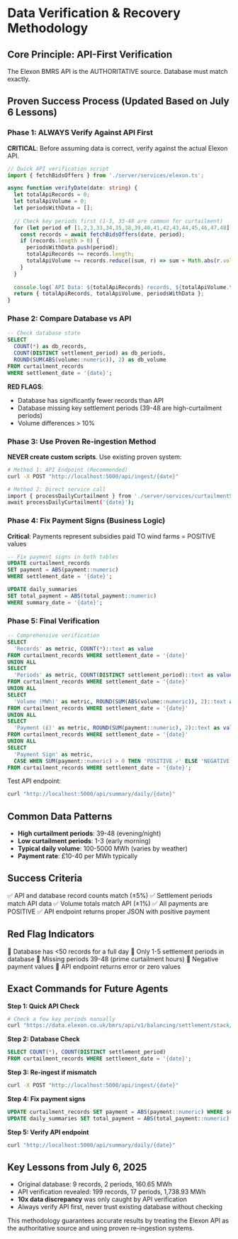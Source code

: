 # Data Verification & Recovery Methodology

## Core Principle: API-First Verification
The Elexon BMRS API is the AUTHORITATIVE source. Database must match exactly.

## Proven Success Process (Updated Based on July 6 Lessons)

### Phase 1: ALWAYS Verify Against API First
**CRITICAL**: Before assuming data is correct, verify against the actual Elexon API.

```typescript
// Quick API verification script
import { fetchBidsOffers } from './server/services/elexon.ts';

async function verifyDate(date: string) {
  let totalApiRecords = 0;
  let totalApiVolume = 0;
  let periodsWithData = [];
  
  // Check key periods first (1-3, 33-48 are common for curtailment)
  for (let period of [1,2,3,33,34,35,38,39,40,41,42,43,44,45,46,47,48]) {
    const records = await fetchBidsOffers(date, period);
    if (records.length > 0) {
      periodsWithData.push(period);
      totalApiRecords += records.length;
      totalApiVolume += records.reduce((sum, r) => sum + Math.abs(r.volume), 0);
    }
  }
  
  console.log(`API Data: ${totalApiRecords} records, ${totalApiVolume.toFixed(2)} MWh, periods: ${periodsWithData.join(',')}`);
  return { totalApiRecords, totalApiVolume, periodsWithData };
}
```

### Phase 2: Compare Database vs API
```sql
-- Check database state
SELECT 
  COUNT(*) as db_records,
  COUNT(DISTINCT settlement_period) as db_periods,
  ROUND(SUM(ABS(volume::numeric)), 2) as db_volume
FROM curtailment_records 
WHERE settlement_date = '{date}';
```

**RED FLAGS**:
- Database has significantly fewer records than API
- Database missing key settlement periods (39-48 are high-curtailment periods)
- Volume differences > 10%

### Phase 3: Use Proven Re-ingestion Method
**NEVER create custom scripts**. Use existing proven system:

```bash
# Method 1: API Endpoint (Recommended)
curl -X POST "http://localhost:5000/api/ingest/{date}"

# Method 2: Direct service call
import { processDailyCurtailment } from './server/services/curtailmentService.ts';
await processDailyCurtailment('{date}');
```

### Phase 4: Fix Payment Signs (Business Logic)
**Critical**: Payments represent subsidies paid TO wind farms = POSITIVE values

```sql
-- Fix payment signs in both tables
UPDATE curtailment_records 
SET payment = ABS(payment::numeric) 
WHERE settlement_date = '{date}';

UPDATE daily_summaries 
SET total_payment = ABS(total_payment::numeric) 
WHERE summary_date = '{date}';
```

### Phase 5: Final Verification
```sql
-- Comprehensive verification
SELECT 
  'Records' as metric, COUNT(*)::text as value
FROM curtailment_records WHERE settlement_date = '{date}'
UNION ALL
SELECT 
  'Periods' as metric, COUNT(DISTINCT settlement_period)::text as value
FROM curtailment_records WHERE settlement_date = '{date}'
UNION ALL
SELECT 
  'Volume (MWh)' as metric, ROUND(SUM(ABS(volume::numeric)), 2)::text as value
FROM curtailment_records WHERE settlement_date = '{date}'
UNION ALL
SELECT 
  'Payment (£)' as metric, ROUND(SUM(payment::numeric), 2)::text as value
FROM curtailment_records WHERE settlement_date = '{date}'
UNION ALL
SELECT 
  'Payment Sign' as metric, 
  CASE WHEN SUM(payment::numeric) > 0 THEN 'POSITIVE ✓' ELSE 'NEGATIVE ✗' END as value
FROM curtailment_records WHERE settlement_date = '{date}';
```

Test API endpoint:
```bash
curl "http://localhost:5000/api/summary/daily/{date}"
```

## Common Data Patterns
- **High curtailment periods**: 39-48 (evening/night)
- **Low curtailment periods**: 1-3 (early morning)  
- **Typical daily volume**: 100-5000 MWh (varies by weather)
- **Payment rate**: £10-40 per MWh typically

## Success Criteria
✅ API and database record counts match (±5%)
✅ Settlement periods match API data
✅ Volume totals match API (±1%)
✅ All payments are POSITIVE
✅ API endpoint returns proper JSON with positive payment

## Red Flag Indicators
🚨 Database has <50 records for a full day
🚨 Only 1-5 settlement periods in database
🚨 Missing periods 39-48 (prime curtailment hours)
🚨 Negative payment values
🚨 API endpoint returns error or zero values

## Exact Commands for Future Agents

**Step 1: Quick API Check**
```bash
# Check a few key periods manually
curl "https://data.elexon.co.uk/bmrs/api/v1/balancing/settlement/stack/all/offer/{date}/40"
```

**Step 2: Database Check**
```sql
SELECT COUNT(*), COUNT(DISTINCT settlement_period) 
FROM curtailment_records WHERE settlement_date = '{date}';
```

**Step 3: Re-ingest if mismatch**
```bash
curl -X POST "http://localhost:5000/api/ingest/{date}"
```

**Step 4: Fix payment signs**
```sql
UPDATE curtailment_records SET payment = ABS(payment::numeric) WHERE settlement_date = '{date}';
UPDATE daily_summaries SET total_payment = ABS(total_payment::numeric) WHERE summary_date = '{date}';
```

**Step 5: Verify API endpoint**
```bash
curl "http://localhost:5000/api/summary/daily/{date}"
```

## Key Lessons from July 6, 2025
- Original database: 9 records, 2 periods, 160.65 MWh
- API verification revealed: 199 records, 17 periods, 1,738.93 MWh
- **10x data discrepancy** was only caught by API verification
- Always verify API first, never trust existing database without checking

This methodology guarantees accurate results by treating the Elexon API as the authoritative source and using proven re-ingestion systems.